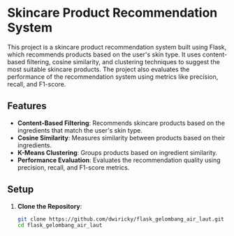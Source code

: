 # Skincare Product Recommendation System

This project is a skincare product recommendation system built using Flask, which recommends products based on the user's skin type. It uses content-based filtering, cosine similarity, and clustering techniques to suggest the most suitable skincare products. The project also evaluates the performance of the recommendation system using metrics like precision, recall, and F1-score.

## Features
- **Content-Based Filtering**: Recommends skincare products based on the ingredients that match the user's skin type.
- **Cosine Similarity**: Measures similarity between products based on their ingredients.
- **K-Means Clustering**: Groups products based on ingredient similarity.
- **Performance Evaluation**: Evaluates the recommendation quality using precision, recall, and F1-score metrics.

## Setup

1. **Clone the Repository**:
   ```bash
   git clone https://github.com/dwiricky/flask_gelombang_air_laut.git
   cd flask_gelombang_air_laut
